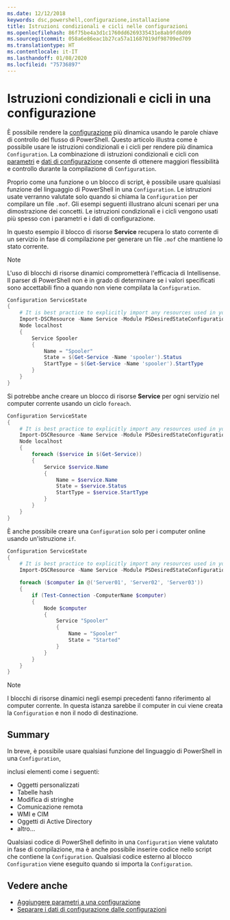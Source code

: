 ```yaml
---
ms.date: 12/12/2018
keywords: dsc,powershell,configurazione,installazione
title: Istruzioni condizionali e cicli nelle configurazioni
ms.openlocfilehash: 86f75be4a3d1c1760dd6269335431e8ab9fd8d09
ms.sourcegitcommit: 058a6e86eac1b27ca57a11687019df98709ed709
ms.translationtype: HT
ms.contentlocale: it-IT
ms.lasthandoff: 01/08/2020
ms.locfileid: "75736897"
---
```

# <a name="conditional-statements-and-loops-in-a-configuration"></a>Istruzioni condizionali e cicli in una configurazione

È possibile rendere la [configurazione](configurations.md) più dinamica usando le parole chiave di controllo del flusso di PowerShell. Questo articolo illustra come è possibile usare le istruzioni condizionali e i cicli per rendere più dinamica `Configuration`. La combinazione di istruzioni condizionali e cicli con [parametri](add-parameters-to-a-configuration.md) e [dati di configurazione](configData.md) consente di ottenere maggiori flessibilità e controllo durante la compilazione di `Configuration`.

Proprio come una funzione o un blocco di script, è possibile usare qualsiasi funzione del linguaggio di PowerShell in una `Configuration`.
Le istruzioni usate verranno valutate solo quando si chiama la `Configuration` per compilare un file `.mof`. Gli esempi seguenti illustrano alcuni scenari per una dimostrazione dei concetti. Le istruzioni condizionali e i cicli vengono usati più spesso con i parametri e i dati di configurazione.

In questo esempio il blocco di risorse **Service** recupera lo stato corrente di un servizio in fase di compilazione per generare un file `.mof` che mantiene lo stato corrente.

> [!NOTE]
> L'uso di blocchi di risorse dinamici comprometterà l'efficacia di Intellisense. Il parser di PowerShell non è in grado di determinare se i valori specificati sono accettabili fino a quando non viene compilata la `Configuration`.

```powershell
Configuration ServiceState
{
    # It is best practice to explicitly import any resources used in your Configurations.
    Import-DSCResource -Name Service -Module PSDesiredStateConfiguration
    Node localhost
    {
        Service Spooler
        {
            Name = "Spooler"
            State = $(Get-Service -Name 'spooler').Status
            StartType = $(Get-Service -Name 'spooler').StartType
        }
    }
}
```

Si potrebbe anche creare un blocco di risorse **Service** per ogni servizio nel computer corrente usando un ciclo `foreach`.

```powershell
Configuration ServiceState
{
    # It is best practice to explicitly import any resources used in your Configurations.
    Import-DSCResource -Name Service -Module PSDesiredStateConfiguration
    Node localhost
    {
        foreach ($service in $(Get-Service))
        {
            Service $service.Name
            {
                Name = $service.Name
                State = $service.Status
                StartType = $service.StartType
            }
        }
    }
}
```

È anche possibile creare una `Configuration` solo per i computer online usando un'istruzione `if`.

```powershell
Configuration ServiceState
{
    # It is best practice to explicitly import any resources used in your Configurations.
    Import-DSCResource -Name Service -Module PSDesiredStateConfiguration

    foreach ($computer in @('Server01', 'Server02', 'Server03'))
    {
        if (Test-Connection -ComputerName $computer)
        {
            Node $computer
            {
                Service "Spooler"
                {
                    Name = "Spooler"
                    State = "Started"
                }
            }
        }
    }
}
```

> [!NOTE]
> I blocchi di risorse dinamici negli esempi precedenti fanno riferimento al computer corrente. In questa istanza sarebbe il computer in cui viene creata la `Configuration` e non il nodo di destinazione.

<!---
Mention Get-DSCConfigurationFromSystem
-->

## <a name="summary"></a>Summary

In breve, è possibile usare qualsiasi funzione del linguaggio di PowerShell in una `Configuration`,

inclusi elementi come i seguenti:

- Oggetti personalizzati
- Tabelle hash
- Modifica di stringhe
- Comunicazione remota
- WMI e CIM
- Oggetti di Active Directory
- altro...

Qualsiasi codice di PowerShell definito in una `Configuration` viene valutato in fase di compilazione, ma è anche possibile inserire codice nello script che contiene la `Configuration`. Qualsiasi codice esterno al blocco `Configuration` viene eseguito quando si importa la `Configuration`.

## <a name="see-also"></a>Vedere anche

- [Aggiungere parametri a una configurazione](add-parameters-to-a-configuration.md)
- [Separare i dati di configurazione dalle configurazioni](configData.md)
